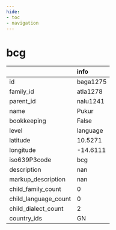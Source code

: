 ```yaml
---
hide:
- toc
- navigation
---
```

# bcg
|                      | info     |
|:---------------------|:---------|
| id                   | baga1275 |
| family_id            | atla1278 |
| parent_id            | nalu1241 |
| name                 | Pukur    |
| bookkeeping          | False    |
| level                | language |
| latitude             | 10.5271  |
| longitude            | -14.6111 |
| iso639P3code         | bcg      |
| description          | nan      |
| markup_description   | nan      |
| child_family_count   | 0        |
| child_language_count | 0        |
| child_dialect_count  | 2        |
| country_ids          | GN       |